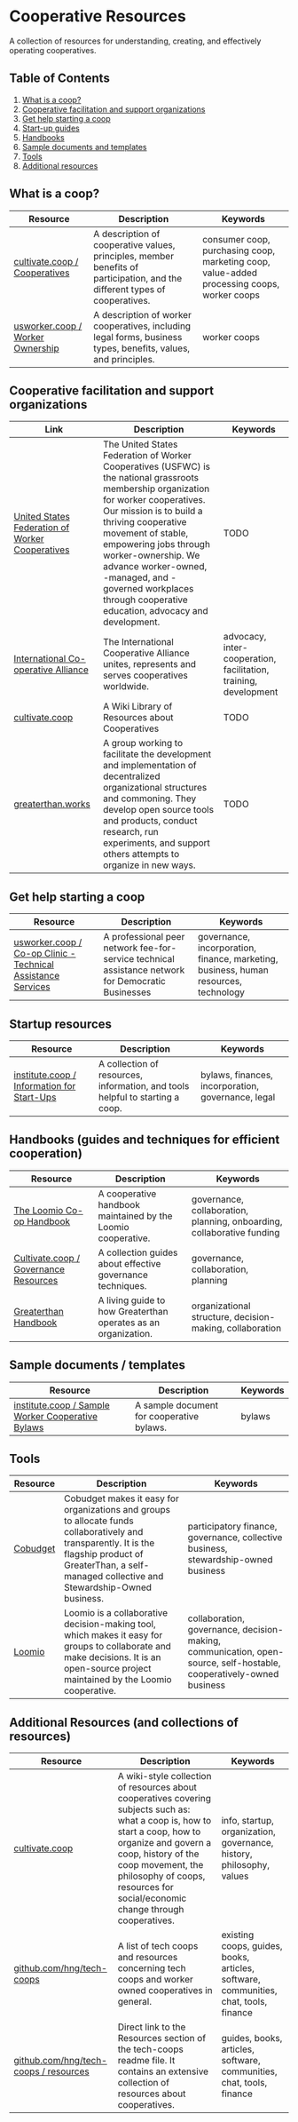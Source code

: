 # Cooperative Resources
A collection of resources for understanding, creating, and effectively operating cooperatives.

## Table of Contents
1. [What is a coop?](#what-is-a-coop)
1. [Cooperative facilitation and support organizations](#coop-support-orgs)
1. [Get help starting a coop](#startup-help)
1. [Start-up guides](#start-up-guides)
1. [Handbooks](#handbooks)
1. [Sample documents and templates](#sample-docs-and-templates)
1. [Tools](#tools)
1. [Additional resources](#additional-resources) 

<a name="what-is-a-coop" />

## What is a coop?
| Resource | Description | Keywords |
| -------- | ----------- | -------- |
| [cultivate.coop / Cooperatives](https://cultivate.coop/wiki/Cooperative) | A description of cooperative values, principles, member benefits of participation, and the different types of cooperatives. | consumer coop, purchasing coop, marketing coop, value-added processing coops, worker coops |
| [usworker.coop / Worker Ownership](https://www.usworker.coop/what-is-a-worker-cooperative/) | A description of worker cooperatives, including legal forms, business types, benefits, values, and principles. | worker coops |

<a name="coop-support-orgs" />

## Cooperative facilitation and support organizations
| Link | Description | Keywords |
| ---- | ----------- | -------- |
| [United States Federation of Worker Cooperatives](https://www.usworker.coop/home/) | The United States Federation of Worker Cooperatives (USFWC) is the national grassroots membership organization for worker cooperatives. Our mission is to build a thriving cooperative movement of stable, empowering jobs through worker-ownership. We advance worker-owned, -managed, and -governed workplaces through cooperative education, advocacy and development. | TODO |
| [International Co-operative Alliance](https://www.ica.coop/en) | The International Cooperative Alliance unites, represents and serves cooperatives worldwide. | advocacy, inter-cooperation, facilitation, training, development |
| [cultivate.coop](https://cultivate.coop/wiki/Main_Page) | A Wiki Library of Resources about Cooperatives | TODO |
| [greaterthan.works](https://www.greaterthan.works/) | A group working to facilitate the development and implementation of decentralized organizational structures and commoning. They develop open source tools and products, conduct research, run experiments, and support others attempts to organize in new ways. | TODO |

<a name="startup-help" />

## Get help starting a coop
| Resource | Description | Keywords |
| -------- | ----------- | -------- |
| [usworker.coop / Co-op Clinic - Technical Assistance Services](https://www.usworker.coop/programs/coopclinic/) | A professional peer network fee-for-service technical assistance network for Democratic Businesses | governance, incorporation, finance, marketing, business, human resources, technology |


<a name="start-up-guides" />

## Startup resources
| Resource | Description | Keywords |
| -------- | ----------- | -------- |
| [institute.coop / Information for Start-Ups](https://institute.coop/tools/for-worker-coops/start-ups) | A collection of resources, information, and tools helpful to starting a coop. | bylaws, finances, incorporation, governance, legal |

<a name="handbooks" />

## Handbooks (guides and techniques for efficient cooperation)
| Resource | Description | Keywords |
| -------- | ----------- | -------- |
| [The Loomio Co-op Handbook](https://loomio.coop/) | A cooperative handbook maintained by the Loomio cooperative. | governance, collaboration, planning, onboarding, collaborative funding |
| [Cultivate.coop / Governance Resources](https://cultivate.coop/wiki/Category:Governance) | A collection guides about effective governance techniques. | governance, collaboration, planning |
| [Greaterthan Handbook](https://handbook.greaterthan.works/) | A living guide to how Greaterthan operates as an organization. | organizational structure, decision-making, collaboration |

<a name="sample-docs-and-templates" />

## Sample documents / templates
| Resource | Description | Keywords |
| -------- | ----------- | -------- |
| [institute.coop / Sample Worker Cooperative Bylaws](https://institute.coop/resources/sample-worker-cooperative-bylaws) | A sample document for cooperative bylaws. | bylaws |

<a name="tools" />

## Tools
| Resource | Description | Keywords |
| -------- | ----------- | -------- |
| [Cobudget](https://cobudget.co) | Cobudget makes it easy for organizations and groups to allocate funds collaboratively and transparently. It is the flagship product of GreaterThan, a self-managed collective and Stewardship-Owned business. | participatory finance, governance, collective business, stewardship-owned business |
| [Loomio](https://www.loomio.org/) | Loomio is a collaborative decision-making tool, which makes it easy for groups to collaborate and make decisions. It is an open-source project maintained by the Loomio cooperative. | collaboration, governance, decision-making, communication, open-source, self-hostable, cooperatively-owned business |

<a name="additional-resources" />

## Additional Resources (and collections of resources)
| Resource | Description | Keywords |
| -------- | ----------- | -------- |
| [cultivate.coop](https://cultivate.coop/wiki/Main_Page) | A wiki-style collection of resources about cooperatives covering subjects such as: what a coop is, how to start a coop, how to organize and govern a coop, history of the coop movement, the philosophy of coops, resources for social/economic change through cooperatives. | info, startup, organization, governance, history, philosophy, values |
| [github.com/hng/tech-coops](https://github.com/hng/tech-coops/blob/master/README.md#resources) | A list of tech coops and resources concerning tech coops and worker owned cooperatives in general. | existing coops, guides, books, articles, software, communities, chat, tools, finance |
| [github.com/hng/tech-coops / resources](https://github.com/hng/tech-coops/blob/master/README.md#resources) | Direct link to the Resources section of the tech-coops readme file. It contains an extensive collection of resources about cooperatives. | guides, books, articles, software, communities, chat, tools, finance |
